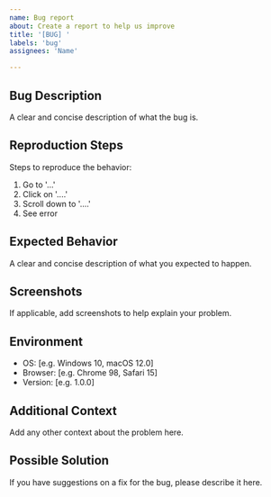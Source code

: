 ```yaml
---
name: Bug report
about: Create a report to help us improve
title: '[BUG] '
labels: 'bug'
assignees: 'Name'

---
```


## Bug Description
A clear and concise description of what the bug is.

## Reproduction Steps
Steps to reproduce the behavior:
1. Go to '...'
2. Click on '....'
3. Scroll down to '....'
4. See error

## Expected Behavior
A clear and concise description of what you expected to happen.

## Screenshots
If applicable, add screenshots to help explain your problem.

## Environment
 - OS: [e.g. Windows 10, macOS 12.0]
 - Browser: [e.g. Chrome 98, Safari 15]
 - Version: [e.g. 1.0.0]

## Additional Context
Add any other context about the problem here.

## Possible Solution
If you have suggestions on a fix for the bug, please describe it here.
